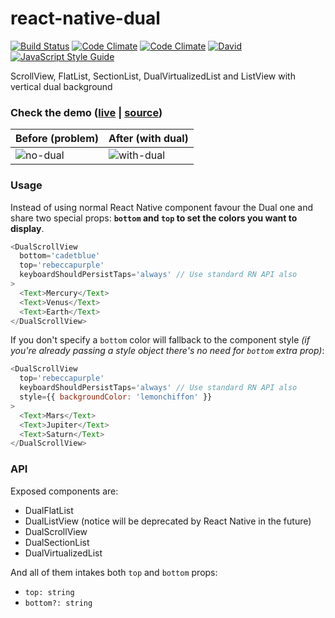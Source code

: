 # react-native-dual

[![Build Status](https://travis-ci.org/sospedra/react-native-dual.svg?branch=master)](https://travis-ci.org/sospedra/react-native-dual)
[![Code Climate](https://img.shields.io/codeclimate/maintainability/sospedra/react-native-dual.svg)]()
[![Code Climate](https://img.shields.io/codeclimate/c/sospedra/react-native-dual.svg)]()
[![David](https://img.shields.io/david/sospedra/react-native-dual.svg)]()
[![JavaScript Style Guide](https://img.shields.io/badge/code_style-standard-brightgreen.svg)](https://standardjs.com)

ScrollView, FlatList, SectionList, DualVirtualizedList and ListView with vertical dual background

### Check the demo ([live](https://expo.io/@sospedra/react-native-dual-demo) | [source](https://github.com/sospedra/react-native-dual-demo))

| Before (problem) | After (with dual)   |
|------------------|-------------------|
| ![no-dual](https://user-images.githubusercontent.com/3116899/33805424-f3b0875e-ddb8-11e7-8353-352c6bceee75.gif) | ![with-dual](https://user-images.githubusercontent.com/3116899/33805413-c0db71e0-ddb8-11e7-89d0-d1aebbaf7b3b.gif) |

### Usage

Instead of using normal React Native component favour the Dual one and share two
special props: **`bottom` and `top` to set the colors you want to display**.

```js
<DualScrollView
  bottom='cadetblue'
  top='rebeccapurple'
  keyboardShouldPersistTaps='always' // Use standard RN API also
>
  <Text>Mercury</Text>
  <Text>Venus</Text>
  <Text>Earth</Text>
</DualScrollView>
```

If you don't specify a `bottom` color will fallback to the component style
*(if you're already passing a style object there's no need for `bottom` extra prop)*:

```js
<DualScrollView
  top='rebeccapurple'
  keyboardShouldPersistTaps='always' // Use standard RN API also
  style={{ backgroundColor: 'lemonchiffon' }}
>
  <Text>Mars</Text>
  <Text>Jupiter</Text>
  <Text>Saturn</Text>
</DualScrollView>
```

### API

Exposed components are:

* DualFlatList
* DualListView (notice will be deprecated by React Native in the future)
* DualScrollView
* DualSectionList
* DualVirtualizedList

And all of them intakes both `top` and `bottom` props:

* `top: string`
* `bottom?: string`
